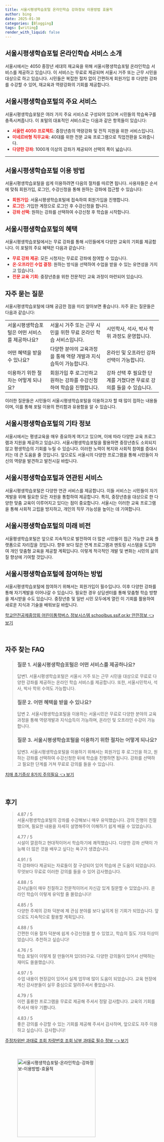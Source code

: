 ```yaml
---
title: 서울시평생학습포털 온라인학습 강좌정보 이용방법 효율적
author: bing
date: 2025-01-30
categories: [Blogging]
tags: [writing]
render_with_liquid: false
---
```



<h2 id='서울시평생학습포털_온라인학습_서비스소개'>서울시평생학습포털 온라인학습 서비스 소개</h2>

<p>서울시에서는 4050 중장년 세대의 재교육을 위해 서울시평생학습포털 온라인학습 서비스를 제공하고 있습니다. 이 서비스는 무료로 제공되며 서울시 거주 또는 근무 시민을 대상으로 하고 있습니다. 시민들은 복잡한 절차 없이 간편하게 회원가입 후 다양한 강좌를 수강할 수 있어, 재교육과 역량강화의 기회를 제공합니다.</p>

<h2 id='서울시평생학습포털의_주요_서비스'>서울시평생학습포털의 주요 서비스</h2>

<p>서울시평생학습포털은 여러 가지 주요 서비스로 구성되어 있으며 시민들의 학습욕구를 충족시켜줍니다. 이 포털의 대표적인 서비스로는 다음과 같은 항목들이 있습니다:</p>

<ul>
    <li><b><span style="color: #ee2323;">서울런 4050 프로젝트</span></b>: 중장년층의 역량강화 및 전직 지원을 위한 서비스입니다.</li>
    <li><b><span style="color: #ee2323;">미네르바형 직무교육</span></b>: 40대를 위한 전문 교육 프로그램으로 직업전환을 도와줍니다.</li>
    <li><b><span style="color: #ee2323;">다양한 강좌</span></b>: 1000개 이상의 강좌가 제공되어 선택의 폭이 넓습니다.</li>
</ul>

<hr />

<h2 id='서울시평생학습포털_이용방법'>서울시평생학습포털 이용 방법</h2>

<p>서울시평생학습포털을 쉽게 이용하려면 다음의 절차를 따르면 됩니다. 사용자들은 순서에 맞춰 회원가입, 로그인, 수강신청을 통해 원하는 강좌에 접근할 수 있습니다:</p>

<ul>
    <li><b><span style="color: #ee2323;">회원가입</span></b>: 서울시평생학습포털에 접속하여 회원가입을 진행합니다.</li>
    <li><b><span style="color: #ee2323;">로그인</span></b>: 가입한 계정으로 로그인 후 수강신청을 합니다.</li>
    <li><b><span style="color: #ee2323;">강좌 선택</span></b>: 원하는 강좌를 선택하여 수강신청 후 학습을 시작합니다.</li>
</ul>

<h2 id='서울시평생학습포털의_혜택'>서울시평생학습포털의 혜택</h2>

<p>서울시평생학습포털에서는 무료 강좌를 통해 시민들에게 다양한 교육의 기회를 제공합니다. 이 포털의 주요 혜택은 다음과 같습니다:</p>

<ul>
    <li><b><span style="color: #ee2323;">무료 강좌 제공</span></b>: 모든 시청자는 무료로 강좌에 참여할 수 있습니다.</li>
    <li><b><span style="color: #ee2323;">온·오프라인 수업 결정</span></b>: 원하는 방식을 선택하여 수업을 받을 수 있는 유연성을 가지고 있습니다.</li>
    <li><b><span style="color: #ee2323;">전문 교육 기회</span></b>: 중장년층을 위한 전문적인 교육 과정이 마련되어 있습니다.</li>
</ul>

<h2 id='자주_묻는_질문'>자주 묻는 질문</h2>

<p>서울시평생학습포털에 대해 궁금한 점을 미리 알아보면 좋습니다. 자주 묻는 질문들은 다음과 같습니다:</p>

<table>
    <tr>
        <td>서울시평생학습포털은 어떤 서비스를 제공하나요?</td>
        <td>서울시 거주 또는 근무 시민을 위한 무료 온라인 학습 서비스입니다.</td>
        <td>시민학사, 석사, 박사 학위 과정도 운영합니다.</td>
    </tr>
    <tr>
        <td>어떤 혜택을 받을 수 있나요?</td>
        <td>다양한 분야의 교육과정을 통해 역량 개발과 지식 습득이 가능합니다.</td>
        <td>온라인 및 오프라인 강좌 선택이 가능합니다.</td>
    </tr>
    <tr>
        <td>이용하기 위한 절차는 어떻게 되나요?</td>
        <td>회원가입 후 로그인하고 원하는 강좌를 수강신청하여 학습을 진행합니다.</td>
        <td>강좌 선택 후 필요한 단계를 거쳤다면 무료로 강의를 들을 수 있습니다.</td>
    </tr>
</table>

<p>이러한 질문들은 시민들이 서울시평생학습포털을 이용하고자 할 때 많이 접하는 내용들이며, 이를 통해 포털 이용의 편리함과 유용함을 알 수 있습니다.</p>

<h2 id='서울시평생학습포털의_기타_정보'>서울시평생학습포털의 기타 정보</h2>

<p>서울시에서는 평생교육을 매우 중요하게 여기고 있으며, 이에 따라 다양한 교육 프로그램과 지원을 제공하고 있습니다. 서울시평생학습포털을 활용하면 중장년층도 소외되지 않고 평생학습의 기회를 누릴 수 있습니다. 이러한 노력이 복지와 사회적 참여를 증대시키는 데 큰 도움을 줄 것입니다. 앞으로도 서울시의 다양한 프로그램을 통해 시민들이 자신의 역량을 발견하고 발전시길 바랍니다.</p>

<h2 id='서울시평생학습포털_연관_서비스'>서울시평생학습포털과 연관된 서비스</h2>

<p>서울시평생학습포털은 다양한 연관 서비스를 제공합니다. 이들 서비스는 시민들이 자기계발을 위해 필요한 모든 자원을 통합하여 제공합니다. 특히, 중장년층을 대상으로 한 다양한 맞춤 교육이 이루어지고 있다는 점이 중요합니다. 서울시는 이러한 교육 프로그램을 통해 사회적 고립을 방지하고, 개인의 직무 가능성을 높이는 데 기여합니다.</p>

<h2 id='서울시평생학습포털_미래_비전'>서울시평생학습포털의 미래 비전</h2>

<p>서울평생학습포털은 앞으로 지속적으로 발전하여 더 많은 시민들이 접근 가능한 교육 플랫폼으로 자리잡을 것입니다. 향후 보다 많은 연계 프로그램과 멘토링 시스템을 도입하여 개인 맞춤형 교육을 제공할 계획입니다. 이렇게 적극적인 개발 및 변화는 시민의 삶의 질 향상에 기여할 것입니다.</p>

<h2 id='서울시평생학습포털_참여_방법'>서울시평생학습포털에 참여하는 방법</h2>

<p>서울시평생학습포털에 참여하기 위해서는 회원가입이 필수입니다. 이후 다양한 강좌를 통해 자기계발을 이어나갈 수 있습니다. 필요한 경우 상담센터를 통해 맞춤형 학습 방향을 제시받을 수도 있습니다. 중장년층 및 일반 시민 모두에게 열린 이 기회를 활용하여 새로운 지식과 기술을 배워보길 바랍니다.</p>


<p><a class="click-button" title="학교안전공제중앙회 어린이통학버스 정보시스템 schoolbus.ssif.or.kr 안전정보" href="https://afficreate.github.io/posts/%ED%95%99%EA%B5%90%EC%95%88%EC%A0%84%EA%B3%B5%EC%A0%9C%EC%A4%91%EC%95%99%ED%9A%8C-%EC%96%B4%EB%A6%B0%EC%9D%B4%ED%86%B5%ED%95%99%EB%B2%84%EC%8A%A4-%EC%A0%95%EB%B3%B4%EC%8B%9C%EC%8A%A4%ED%85%9C-schoolbus.ssif.or.kr-%EC%95%88%EC%A0%84%EC%A0%95%EB%B3%B4/" rel="dofollow">학교안전공제중앙회 어린이통학버스 정보시스템 schoolbus.ssif.or.kr 안전정보 👈 보기</a></p><br>
<h2 id='자주_찾는_FAQ'>자주 찾는 FAQ</h2>
<div itemscope="" itemtype="https://schema.org/FAQPage"> 
<blockquote> 
<div itemscope="" itemprop="mainEntity" itemtype="https://schema.org/Question"> 
<h3 itemprop="name">질문 1. 서울시평생학습포털은 어떤 서비스를 제공하나요?</h3> 
<div itemscope="" itemprop="acceptedAnswer" itemtype="https://schema.org/Answer"> 
<span itemprop="text"> 
<p>답변1. 서울시평생학습포털은 서울시 거주 또는 근무 시민을 대상으로 무료로 다양한 강좌를 제공하는 온라인 학습 서비스를 제공합니다. 또한, 서울시민학사, 석사, 박사 학위 수여도 가능합니다.</p> 
</span> 
</div> 
</div> 
<div itemscope="" itemprop="mainEntity" itemtype="https://schema.org/Question"> 
<h3 itemprop="name">질문 2. 어떤 혜택을 받을 수 있나요?</h3> 
<div itemscope="" itemprop="acceptedAnswer" itemtype="https://schema.org/Answer"> 
<span itemprop="text"> 
<p>답변 2. 서울시평생학습포털을 이용하는 서울시민은 무료로 다양한 분야의 교육과정을 통해 역량개발과 지식습득이 가능하며, 온라인 및 오프라인 수강이 가능합니다.</p> 
</span> 
</div> 
</div> 
<div itemscope="" itemprop="mainEntity" itemtype="https://schema.org/Question"> 
<h3 itemprop="name">질문 3. 서울시평생학습포털을 이용하기 위한 절차는 어떻게 되나요?</h3> 
<div itemscope="" itemprop="acceptedAnswer" itemtype="https://schema.org/Answer"> 
<span itemprop="text"> 
<p>답변3. 서울시평생학습포털을 이용하기 위해서는 회원가입 후 로그인을 하고, 원하는 강좌를 선택하여 수강신청한 뒤에 학습을 진행하면 됩니다. 강좌를 선택하고 필요한 단계를 거쳐 무료로 강의를 들을 수 있습니다.</p> 
</span> 
</div> 
</div> 
</blockquote> 
</div>
<p><a class="click-button" title="치매 초기증상 8가지 주의필요" href="https://afficreate.github.io/posts/%EC%B9%98%EB%A7%A4-%EC%B4%88%EA%B8%B0%EC%A6%9D%EC%83%81-8%EA%B0%80%EC%A7%80-%EC%A3%BC%EC%9D%98%ED%95%84%EC%9A%94/" rel="dofollow">치매 초기증상 8가지 주의필요 👈 보기</a></p><br>
<h2 id='후기'>후기</h2>
<div itemscope itemtype="https://schema.org/Product">
  <blockquote>
  <div itemprop="review" itemscope itemtype="https://schema.org/Review">
      <div itemprop="reviewRating" itemscope itemtype="https://schema.org/Rating"> <span itemprop="ratingValue">4.87</span> / <span itemprop="bestRating">5</span> </div>
      <span itemprop="reviewBody">서울시평생학습포털의 강좌를 수강해보니 매우 유익했습니다. 강의 진행이 친절했으며, 필요한 내용을 자세히 설명해주어 이해하기 쉽게 배울 수 있었습니다.</span>
  </div>
  <br>
  <div itemprop="review" itemscope itemtype="https://schema.org/Review">
      <div itemprop="reviewRating" itemscope itemtype="https://schema.org/Rating"> <span itemprop="ratingValue">4.77</span> / <span itemprop="bestRating">5</span> </div>
      <span itemprop="reviewBody">시설이 깔끔하고 현대적이어서 학습하기에 쾌적했습니다. 다양한 강좌 선택이 가능해 더 많은 것을 배우고 싶다는 욕구가 생겼습니다.</span>
  </div>
  <br>
  <div itemprop="review" itemscope itemtype="https://schema.org/Review">
      <div itemprop="reviewRating" itemscope itemtype="https://schema.org/Rating"> <span itemprop="ratingValue">4.91</span> / <span itemprop="bestRating">5</span> </div>
      <span itemprop="reviewBody">각 강좌마다 제공되는 자료들이 잘 구성되어 있어 학습에 큰 도움이 되었습니다. 무엇보다 무료로 이러한 강의를 들을 수 있어 감사했습니다.</span>
  </div>
  <br>
  <div itemprop="review" itemscope itemtype="https://schema.org/Review">
      <div itemprop="reviewRating" itemscope itemtype="https://schema.org/Rating"> <span itemprop="ratingValue">4.88</span> / <span itemprop="bestRating">5</span> </div>
      <span itemprop="reviewBody">강사님들이 매우 친절하고 전문적이어서 자신감 있게 질문할 수 있었습니다. 온라인 학습이 이렇게 유익할 줄 몰랐습니다!</span>
  </div>
  <br>
  <div itemprop="review" itemscope itemtype="https://schema.org/Review">
      <div itemprop="reviewRating" itemscope itemtype="https://schema.org/Rating"> <span itemprop="ratingValue">4.85</span> / <span itemprop="bestRating">5</span> </div>
      <span itemprop="reviewBody">다양한 주제의 강좌 덕분에 제 관심 분야를 보다 넓히게 된 기회가 되었습니다. 앞으로도 지속적으로 활용할 계획입니다.</span>
  </div>
  <br>
  <div itemprop="review" itemscope itemtype="https://schema.org/Review">
      <div itemprop="reviewRating" itemscope itemtype="https://schema.org/Rating"> <span itemprop="ratingValue">4.88</span> / <span itemprop="bestRating">5</span> </div>
      <span itemprop="reviewBody">간편한 이용 절차 덕분에 쉽게 수강신청을 할 수 있었고, 학습의 질도 기대 이상이었습니다. 추천하고 싶습니다!</span>
  </div>
  <br>
  <div itemprop="review" itemscope itemtype="https://schema.org/Review">
      <div itemprop="reviewRating" itemscope itemtype="https://schema.org/Rating"> <span itemprop="ratingValue">4.76</span> / <span itemprop="bestRating">5</span> </div>
      <span itemprop="reviewBody">학습 포털이 이렇게 잘 만들어져 있더라구요. 다양한 강의들이 있어서 선택하는 재미도 쏠쏠했습니다.</span>
  </div>
  <br>
  <div itemprop="review" itemscope itemtype="https://schema.org/Review">
      <div itemprop="reviewRating" itemscope itemtype="https://schema.org/Rating"> <span itemprop="ratingValue">4.97</span> / <span itemprop="bestRating">5</span> </div>
      <span itemprop="reviewBody">수업 내용이 현장감이 있어서 실제 업무에 많이 도움이 되었습니다. 교육 현장에 계신 강사분들이 실무 중심으로 알려주셔서 좋았습니다.</span>
  </div>
  <br>
  <div itemprop="review" itemscope itemtype="https://schema.org/Review">
      <div itemprop="reviewRating" itemscope itemtype="https://schema.org/Rating"> <span itemprop="ratingValue">4.79</span> / <span itemprop="bestRating">5</span> </div>
      <span itemprop="reviewBody">이런 훌륭한 프로그램을 무료로 제공해 주셔서 정말 감사합니다. 교육의 기회를 주셔서 매우 기쁩니다.</span>
  </div>
  <br>
  <div itemprop="review" itemscope itemtype="https://schema.org/Review">
      <div itemprop="reviewRating" itemscope itemtype="https://schema.org/Rating"> <span itemprop="ratingValue">4.83</span> / <span itemprop="bestRating">5</span> </div>
      <span itemprop="reviewBody">좋은 강의를 수강할 수 있는 기회를 제공해 주셔서 감사하며, 앞으로도 자주 이용하고 싶습니다. 감사합니다!</span>
  </div>
  </blockquote>
</div>
<p><a class="click-button" title="주정차위반 과태료 조회 차량번호 조회 납부 과태료 필수 정보" href="https://afficreate.github.io/posts/%EC%A3%BC%EC%A0%95%EC%B0%A8%EC%9C%84%EB%B0%98-%EA%B3%BC%ED%83%9C%EB%A3%8C-%EC%A1%B0%ED%9A%8C-%EC%B0%A8%EB%9F%89%EB%B2%88%ED%98%B8-%EC%A1%B0%ED%9A%8C-%EB%82%A9%EB%B6%80-%EA%B3%BC%ED%83%9C%EB%A3%8C-%ED%95%84%EC%88%98-%EC%A0%95%EB%B3%B4/" rel="dofollow">주정차위반 과태료 조회 차량번호 조회 납부 과태료 필수 정보 👈 보기</a></p><br>
<figure class="image"><img src="https://afficreate.github.io/assets/img/thumbnail/서울시평생학습포털-온라인학습-강좌정보-이용방법-효율적.webp" alt="서울시평생학습포털-온라인학습-강좌정보-이용방법-효율적" width="256" height="256"></figure>